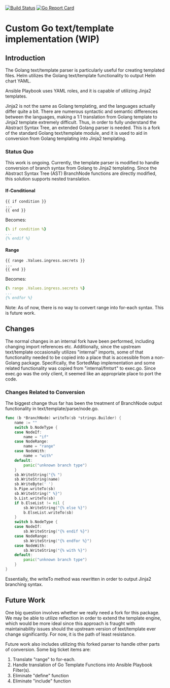 [![Build Status](https://travis-ci.org/redhat-nfvpe/helm-ansible-template-exporter.svg?branch=master)](https://travis-ci.org/redhat-nfvpe/helm-ansible-template-exporter) [![Go Report Card](https://goreportcard.com/badge/github.com/redhat-nfvpe/helm2go-operator-sdk)](https://goreportcard.com/report/github.com/redhat-nfvpe/helm-ansible-template-exporter)

# Custom Go text/template implementation (WIP)

## Introduction

The Golang text/template parser is particularly useful for creating templated files.  Helm utilizes the Golang
text/template functionality to output Helm chart YAML.

Ansible Playbook uses YAML roles, and it is capable of utilizing Jinja2 templates.

Jinja2 is not the same as Golang templating, and the languages actually differ quite a bit.  There are numerous
syntactic and semantic differences between the languages, making a 1:1 translation from Golang template to Jinja2
template extremely difficult.  Thus, in order to fully understand the Abstract Syntax Tree, an extended Golang parser is
needed.  This is a fork of the standard Golang text/template module, and it is used to aid in conversion from Golang
templating into Jinja2 templating.

### Status Quo

This work is ongoing.  Currently, the template parser is modified to handle conversion of branch syntax from Golang to
Jinja2 templating.  Since the Abstract Syntax Tree (AST) BranchNode functions are directly modified, this solution
supports nested translation.

#### If-Conditional
```gotemplate
{{ if condition }}
...
{{ end }}
```
Becomes:
```yaml
{% if condition %}
...
{% endif %}
```

#### Range
```gotemplate
{{ range .Values.ingress.secrets }}
...
{{ end }}
```
Becomes:
```yaml
{% range .Values.ingress.secrets %}
...
{% endfor %}
```
Note:  As of now, there is no way to convert range into for-each syntax.  This is future work.


## Changes

The normal changes in an internal fork have been performed, including changing import references etc.  Additionally,
since the upstream text/template occasionally utilizes "internal" imports, some of that functionality needed to be
copied into a place that is accessible from a non-Golang package.  Specifically, the SortedMap implementation and some
related functionality was copied from "internal/fmtsrt" to exec.go.  Since exec.go was the only client, it seemed like
an appropriate place to port the code.

### Changes Related to Conversion

The biggest change thus far has been the treatment of BranchNode output functionality in text/template/parse/node.go.

```go
func (b *BranchNode) writeTo(sb *strings.Builder) {
	name := ""
	switch b.NodeType {
	case NodeIf:
		name = "if"
	case NodeRange:
		name = "range"
	case NodeWith:
		name = "with"
	default:
		panic("unknown branch type")
	}
	sb.WriteString("{% ")
	sb.WriteString(name)
	sb.WriteByte(' ')
	b.Pipe.writeTo(sb)
	sb.WriteString(" %}")
	b.List.writeTo(sb)
	if b.ElseList != nil {
		sb.WriteString("{% else %}")
		b.ElseList.writeTo(sb)
	}
	switch b.NodeType {
	case NodeIf:
		sb.WriteString("{% endif %}")
	case NodeRange:
		sb.WriteString("{% endfor %}")
	case NodeWith:
		sb.WriteString("{% with %}")
	default:
		panic("unknown branch type")
	}
}
```

Essentially, the writeTo method was rewritten in order to output Jinja2 branching syntax.

## Future Work

One big question involves whether we really need a fork for this package.  We may be able to utilize reflection in order
to extend the template engine, which would be more ideal since this approach is fraught with maintainability issues
should the upstream version of text/template ever change significantly.  For now, it is the path of least resistance.

Future work also includes utilizing this forked parser to handle other parts of conversion.  Some big ticket items are:
1) Translate "range" to for-each.
2) Handle translation of Go Template Functions into Ansible Playbook Filter(s).
3) Eliminate "define" function
4) Eliminate "include" function
